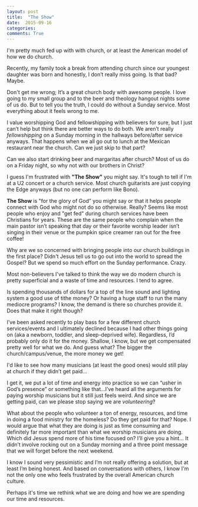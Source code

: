```yaml
---
layout: post
title:  "The Show"
date:  2015-09-16
categories:
comments: True
---
```



I'm pretty much fed up with with church, or at least the American model of how we do church.

Recently, my family took a break from attending church since our youngest daughter was born and honestly, I don’t really miss going. Is that bad? Maybe.

Don't get me wrong; It’s a great church body with awesome people. I love going to my small group and to the beer and theology hangout nights some of us do. But to tell you the truth, I could do without a Sunday service. Most everything about it feels wrong to me.

I value worshipping God and fellowshipping with believers for sure, but I just can’t help but think there are better ways to do both. We aren’t really *fellowshipping* on a Sunday morning in the hallways before/after service anyways. That happens when we all go out to lunch at the Mexican restaurant near the church. Can we just skip to that part? 

Can we also start drinking beer and margaritas after church? Most of us do on a Friday night, so why not with our brothers in Christ?

I guess I'm frustrated with **"The Show"** you might say. It's tough to tell if I'm at a U2 concert or a church service. Most church guitarists are just copying the Edge anyways (but no one can perform like Bono).

**The Show** is "for the glory of God” you might say or that it helps people connect with God who might not do so otherwise. Really? Seems like most people who enjoy and "get fed" during church services have been Christians for years. These are the same people who complain when the main pastor isn’t speaking that day or their favorite worship leader isn’t singing in their venue or the pumpkin spice creamer ran out for the free coffee!

Why are we so concerned with bringing people into our church buildings in the first place? Didn't Jesus tell us to go out into the world to spread the Gospel? But we spend so much effort on the Sunday performance. Crazy.

Most non-believers I've talked to think the way we do modern church is pretty superficial and a waste of time and resources. I tend to agree.

Is spending thousands of dollars for a top of the line sound and lighting system a good use of tithe money? Or having a huge staff to run the many mediocre programs? I know, the demand is there so churches provide it. Does that make it right though?

I’ve been asked recently to play bass for a few different church services/events and I ultimately declined because I had other things going on (aka a newborn, toddler, and sleep-deprived wife). Regardless, I’d probably only do it for the money. Shallow, I know, but we get compensated pretty well for what we do. And guess what? The bigger the church/campus/venue, the more money we get!

I'd like to see how many musicians (at least the good ones) would still play at church if they didn’t get paid...

I get it, we put a lot of time and energy into practice so we can “usher in God’s presence” or something like that…I’ve heard all the arguments for paying worship musicians but it still just feels weird. And since we are getting paid, can we please stop saying we are *volunteering*?

What about the people who volunteer a ton of energy, resources, and time in doing a food ministry for the homeless? Do they get paid for that? Nope. I would argue that what they are doing is just as time consuming and definitely far more important than what we worship musicians are doing. Which did Jesus spend more of his time focused on? I’ll give you a hint... It didn’t involve rocking out on a Sunday morning and a three point message that we will forget before the next weekend.

I know I sound very pessimistic and I’m not really offering a solution, but at least I’m being honest. And based on conversations with others, I know I'm not the only one who feels frustrated by the overall American church culture. 

Perhaps it's time we rethink what we are doing and how we are spending our time and resources.
